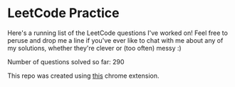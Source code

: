 # LeetCode Practice

Here's a running list of the LeetCode questions I've worked on! Feel free to peruse and drop me a line if you've ever like to chat with me about any of my solutions, whether they're clever or (too often) messy :)

Number of questions solved so far: 290

This repo was created using [this](https://github.com/QasimWani/LeetHub) chrome extension.
